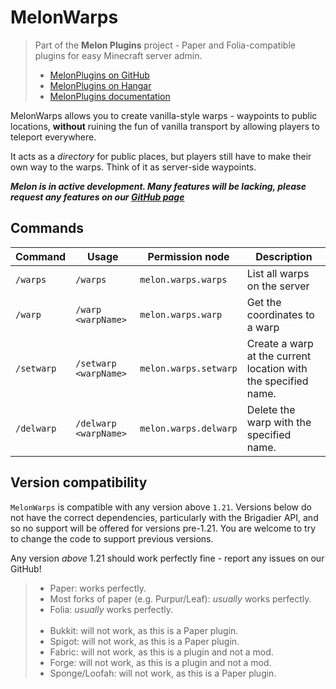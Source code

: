 # MelonWarps

> Part of the **Melon Plugins** project - Paper and Folia-compatible plugins for
> easy Minecraft server admin.
> - [MelonPlugins on GitHub](https://github.com/MelonPlugins)
> - [MelonPlugins on Hangar](https://hangar.papermc.io/Melon)
> - [MelonPlugins documentation](https://dylancode.dev/docs/melon)

MelonWarps allows you to create vanilla-style warps - waypoints to public
locations, **without** ruining the fun of vanilla transport by allowing players
to teleport everywhere.

It acts as a *directory* for public places, but players still have to make their
own way to the warps. Think of it as server-side waypoints.

***Melon is in active development. Many features will be lacking, please request
any features on our [GitHub page](https://github.com/MelonPlugins/MelonWarps)***

## Commands

| Command   | Usage                  | Permission node        | Description                                                      |
|-----------|------------------------|------------------------|------------------------------------------------------------------|
| `/warps`   | `/warps`              | `melon.warps.warps`    | List all warps on the server                                     |
| `/warp`    | `/warp <warpName>`    | `melon.warps.warp`     | Get the coordinates to a warp                                    |
| `/setwarp` | `/setwarp <warpName>` | `melon.warps.setwarp`  | Create a warp at the current location with the specified name.   |
| `/delwarp` | `/delwarp <warpName>` | `melon.warps.delwarp`  | Delete the warp with the specified name. |

## Version compatibility

`MelonWarps` is compatible with any version above `1.21`. Versions below do not
have the correct dependencies, particularly with the Brigadier API, and so no
support will be offered for versions pre-1.21. You are welcome to try to change
the code to support previous versions.

Any version *above* 1.21 should work perfectly fine - report any issues on our GitHub!

> - Paper: works perfectly.
> - Most forks of paper (e.g. Purpur/Leaf): *usually* works perfectly.
> - Folia: *usually* works perfectly.
> <br/><br/>
> - Bukkit: will not work, as this is a Paper plugin.
> - Spigot: will not work, as this is a Paper plugin.
> - Fabric: will not work, as this is a plugin and not a mod.
> - Forge: will not work, as this is a plugin and not a mod.
> - Sponge/Loofah: will not work, as this is a Paper plugin.
